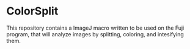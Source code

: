 # ColorSplit
This repository contains a ImageJ macro written to be used on the Fuji program, that will analyze images by splitting, coloring, and intesifying them.
